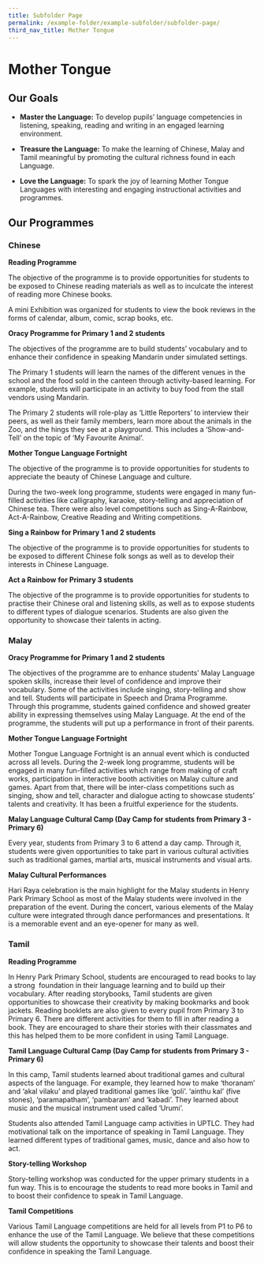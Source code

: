 ```yaml
---
title: Subfolder Page
permalink: /example-folder/example-subfolder/subfolder-page/
third_nav_title: Mother Tongue
---
```

Mother Tongue
=============

Our Goals
---------

*   **Master the Language:** To develop pupils’ language competencies in listening, speaking, reading and writing in an engaged learning environment.
    
*   **Treasure the Language:** To make the learning of Chinese, Malay and Tamil meaningful by promoting the cultural richness found in each Language.
    
*   **Love the Language:** To spark the joy of learning Mother Tongue Languages with interesting and engaging instructional activities and programmes. 
    

  

Our Programmes
--------------

### Chinese

**Reading Programme**

The objective of the programme is to provide opportunities for students to be exposed to Chinese reading materials as well as to inculcate the interest of reading more Chinese books.

  

A mini Exhibition was organized for students to view the book reviews in the forms of calendar, album, comic, scrap books, etc.

  

**Oracy Programme for Primary 1 and 2 students**

The objectives of the programme are to build students’ vocabulary and to enhance their confidence in speaking Mandarin under simulated settings.

  

The Primary 1 students will learn the names of the different venues in the school and the food sold in the canteen through activity-based learning. For example, students will participate in an activity to buy food from the stall vendors using Mandarin.

  

The Primary 2 students will role-play as ‘Little Reporters’ to interview their peers, as well as their family members, learn more about the animals in the Zoo, and the hings they see at a playground. This includes a ‘Show-and-Tell’ on the topic of ‘My Favourite Animal’.

  

**Mother Tongue Language Fortnight**

The objective of the programme is to provide opportunities for students to appreciate the beauty of Chinese Language and culture.

  

During the two-week long programme, students were engaged in many fun-filled activities like calligraphy, karaoke, story-telling and appreciation of Chinese tea. There were also level competitions such as Sing-A-Rainbow, Act-A-Rainbow, Creative Reading and Writing competitions.

  

**Sing a Rainbow** **for Primary 1 and 2 students**

The objective of the programme is to provide opportunities for students to be exposed to different Chinese folk songs as well as to develop their interests in Chinese Language.

  

**Act a Rainbow** **for Primary 3 students**

The objective of the programme is to provide opportunities for students to practise their Chinese oral and listening skills, as well as to expose students to different types of dialogue scenarios. Students are also given the opportunity to showcase their talents in acting.

  

### **Malay**

**Oracy Programme for Primary 1 and 2 students**

The objectives of the programme are to enhance students’ Malay Language spoken skills, increase their level of confidence and improve their vocabulary. Some of the activities include singing, story-telling and show and tell. Students will participate in Speech and Drama Programme. Through this programme, students gained confidence and showed greater ability in expressing themselves using Malay Language. At the end of the programme, the students will put up a performance in front of their parents.

  

**Mother Tongue Language Fortnight**

Mother Tongue Language Fortnight is an annual event which is conducted across all levels. During the 2-week long programme, students will be engaged in many fun-filled activities which range from making of craft works, participation in interactive booth activities on Malay culture and games. Apart from that, there will be inter-class competitions such as singing, show and tell, character and dialogue acting to showcase students’ talents and creativity. It has been a fruitful experience for the students.

  

**Malay Language Cultural Camp (Day Camp for students from Primary 3 - Primary 6)**

Every year, students from Primary 3 to 6 attend a day camp. Through it, students were given opportunities to take part in various cultural activities such as traditional games, martial arts, musical instruments and visual arts.

  

**Malay Cultural Performances**

Hari Raya celebration is the main highlight for the Malay students in Henry Park Primary School as most of the Malay students were involved in the preparation of the event. During the concert, various elements of the Malay culture were integrated through dance performances and presentations. It is a memorable event and an eye-opener for many as well.

  

### **Tamil**

**Reading Programme**

In Henry Park Primary School, students are encouraged to read books to lay a strong  foundation in their language learning and to build up their vocabulary. After reading storybooks, Tamil students are given opportunities to showcase their creativity by making bookmarks and book jackets. Reading booklets are also given to every pupil from Primary 3 to Primary 6. There are different activities for them to fill in after reading a book. They are encouraged to share their stories with their classmates and this has helped them to be more confident in using Tamil Language.

  

**Tamil Language Cultural Camp (Day Camp for students from Primary 3 - Primary 6)**

In this camp, Tamil students learned about traditional games and cultural aspects of the language. For example, they learned how to make ‘thoranam’ and ‘akal vilaku’ and played traditional games like ‘goli’. ‘ainthu kal’ (five stones), ‘paramapatham’, ‘pambaram’ and ‘kabadi’. They learned about music and the musical instrument used called ‘Urumi’.

  

Students also attended Tamil Language camp activities in UPTLC. They had motivational talk on the importance of speaking in Tamil Language. They learned different types of traditional games, music, dance and also how to act.

  

**Story-telling Workshop**

Story-telling workshop was conducted for the upper primary students in a fun way. This is to encourage the students to read more books in Tamil and to boost their confidence to speak in Tamil Language.

  

**Tamil Competitions**

Various Tamil Language competitions are held for all levels from P1 to P6 to enhance the use of the Tamil Language. We believe that these competitions will allow students the opportunity to showcase their talents and boost their confidence in speaking the Tamil Language.